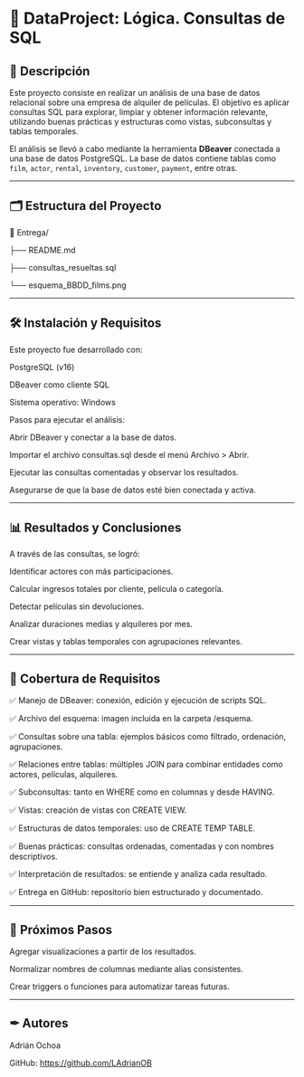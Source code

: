 # 🧠 DataProject: Lógica. Consultas de SQL

## 📖 Descripción

Este proyecto consiste en realizar un análisis de una base de datos relacional sobre una empresa de alquiler de películas. El objetivo es aplicar consultas SQL para explorar, limpiar y obtener información relevante, utilizando buenas prácticas y estructuras como vistas, subconsultas y tablas temporales.

El análisis se llevó a cabo mediante la herramienta **DBeaver** conectada a una base de datos PostgreSQL. La base de datos contiene tablas como `film`, `actor`, `rental`, `inventory`, `customer`, `payment`, entre otras.

---

## 🗂 Estructura del Proyecto

📁 Entrega/

├── README.md

├── consultas_resueltas.sql

└── esquema_BBDD_films.png

---

## 🛠 Instalación y Requisitos

Este proyecto fue desarrollado con:

PostgreSQL (v16)

DBeaver como cliente SQL

Sistema operativo: Windows

Pasos para ejecutar el análisis:

Abrir DBeaver y conectar a la base de datos.

Importar el archivo consultas.sql desde el menú Archivo > Abrir.

Ejecutar las consultas comentadas y observar los resultados.

Asegurarse de que la base de datos esté bien conectada y activa.

---

## 📊 Resultados y Conclusiones

A través de las consultas, se logró:

Identificar actores con más participaciones.

Calcular ingresos totales por cliente, película o categoría.

Detectar películas sin devoluciones.

Analizar duraciones medias y alquileres por mes.

Crear vistas y tablas temporales con agrupaciones relevantes.

---

## 🧩 Cobertura de Requisitos

✅ Manejo de DBeaver: conexión, edición y ejecución de scripts SQL.

✅ Archivo del esquema: imagen incluida en la carpeta /esquema.

✅ Consultas sobre una tabla: ejemplos básicos como filtrado, ordenación, agrupaciones.

✅ Relaciones entre tablas: múltiples JOIN para combinar entidades como actores, películas, alquileres.

✅ Subconsultas: tanto en WHERE como en columnas y desde HAVING.

✅ Vistas: creación de vistas con CREATE VIEW.

✅ Estructuras de datos temporales: uso de CREATE TEMP TABLE.

✅ Buenas prácticas: consultas ordenadas, comentadas y con nombres descriptivos.

✅ Interpretación de resultados: se entiende y analiza cada resultado.

✅ Entrega en GitHub: repositorio bien estructurado y documentado.

---

## 🔄 Próximos Pasos

Agregar visualizaciones a partir de los resultados.

Normalizar nombres de columnas mediante alias consistentes.

Crear triggers o funciones para automatizar tareas futuras.

---

## ✒ Autores

Adrián Ochoa

GitHub: https://github.com/LAdrianOB